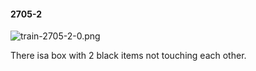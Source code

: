 #### 2705-2
![train-2705-2-0.png](https://github.com/lil-lab/nlvr/raw/master/nlvr/train/images/73/train-2705-2-0.png "train-2705-2-0.png")

There isa box with 2 black items not touching each other.